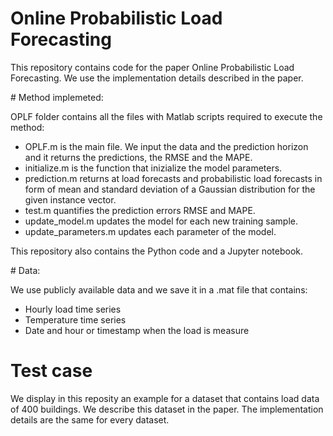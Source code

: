 # Online Probabilistic Load Forecasting

This repository contains code for the paper Online Probabilistic Load Forecasting. We use the implementation details described in the paper.

# Method implemeted:

OPLF folder contains all the files with Matlab scripts required to execute the method:

* OPLF.m is the main file. We input the data and the prediction horizon and it returns the predictions, the RMSE and the MAPE.
* initialize.m is the function that inizialize the model parameters.
* prediction.m returns at load forecasts and probabilistic load forecasts in form of mean and standard deviation of a Gaussian distribution for the given instance vector.
* test.m quantifies the prediction errors RMSE and MAPE.
* update_model.m updates the model for each new training sample.
* update_parameters.m updates each parameter of the model.

This repository also contains the Python code and a Jupyter notebook.

# Data:

We use publicly available data and we save it in a .mat file that contains:

* Hourly load time series
* Temperature time series
* Date and hour or timestamp when the load is measure

# Test case

We display in this reposity an example for a dataset that contains load data of 400 buildings. We describe this dataset in the paper. The implementation details are the same for every dataset.
